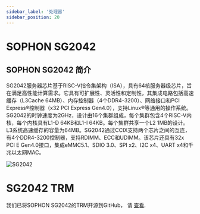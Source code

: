 ```yaml
---
sidebar_label: '处理器'
sidebar_position: 20
---
```

# SOPHON SG2042 

## SOPHON SG2042 简介
SG2042服务器芯片基于RISC-V指令集架构（ISA），具有64核服务器级芯片，旨在满足高性能计算需求。它具有可扩展性、灵活性和定制性，其集成电路包括高速缓存（L3Cache 64MB）、内存控制器（4个DDR4-3200）、网络接口和PCI Express®控制器（x32 PCI Express Gen4.0），支持Linux®等通用的操作系统。SG2042的时钟速度为2GHz，设计由16个集群组成，每个集群包含4个RISC-V内核，每个内核具有L1-D 64KB和L1-I 64KB。每个集群共享一个L2 1MB的设计。L3系统高速缓存的容量为64MB。SG2042通过CCIX支持两个芯片之间的互连，有4个DDR4-3200控制器，支持RDIMM、ECC和UDIMM。该芯片还具有32x PCI E Gen4.0接口，集成eMMC5.1、SDIO 3.0、SPI x2、I2C x4、UART x4和千兆以太网MAC。


![SG2042](/docs/pioneer/sg2042.webp)


# SG2042 TRM
我们已将SOPHON SG2042的TRM开源到GitHub， 请 [查看](https://github.com/milkv-pioneer/hardware/blob/main/SG2042-TRM.pdf).